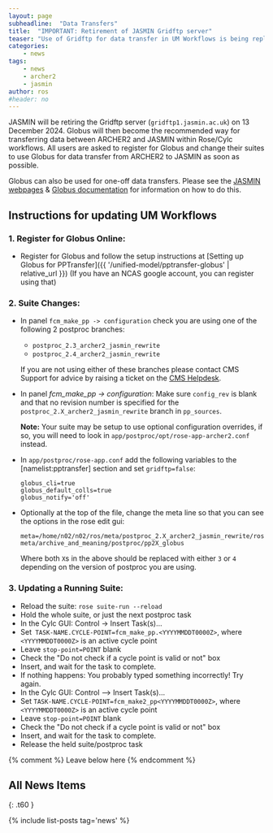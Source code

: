 ```yaml
---
layout: page
subheadline:  "Data Transfers"
title:  "IMPORTANT: Retirement of JASMIN Gridftp server"
teaser: "Use of Gridftp for data transfer in UM Workflows is being replaced with Globus.  All users, currently using Gridftp, must modify their suites to use Globus for data transfer between ARCHER2 and JASMIN."
categories:
    - news
tags:
    - news
    - archer2
    - jasmin
author: ros
#header: no
---
```


JASMIN will be retiring the Gridftp server (`gridftp1.jasmin.ac.uk`) on 13 December 2024.  Globus will then become the recommended way for transferring data between ARCHER2 and JASMIN within Rose/Cylc workflows.  All users are asked to register for Globus and change their suites to use Globus for data transfer from ARCHER2 to JASMIN as soon as possible.

Globus can also be used for one-off data transfers.  Please see the [JASMIN webpages](https://help.jasmin.ac.uk/docs/data-transfer/globus-transfers-with-jasmin/) & [Globus documentation](https://docs.globus.org/) for information on how to do this.

## Instructions for updating UM Workflows

### 1. Register for Globus Online:

* Register for Globus and follow the setup instructions at [Setting up Globus for PPTransfer]({{ '/unified-model/pptransfer-globus' | relative_url }}) (If you have an NCAS google account, you can register using that)

### 2. Suite Changes: 

* In panel `fcm_make_pp -> configuration` check you are using one of the following 2 postproc branches: 
  * `postproc_2.3_archer2_jasmin_rewrite` 
  * `postproc_2.4_archer2_jasmin_rewrite`  
  
  If you are not using either of these branches please contact CMS Support for advice by raising a ticket on the [CMS Helpdesk](https://cms-helpdesk.ncas.ac.uk/).

* In panel *fcm_make_pp -> configuration*:
  Make sure `config_rev` is blank and that no revision number is specified for the `postproc_2.X_archer2_jasmin_rewrite` branch in `pp_sources`.

  **Note:** Your suite may be setup to use optional configuration overrides, if so, you will need to look in `app/postproc/opt/rose-app-archer2.conf` instead.
    
* In `app/postproc/rose-app.conf` add the following variables to the [namelist:pptransfer] section and set `gridftp=false`:
  ```
  globus_cli=true
  globus_default_colls=true
  globus_notify='off'
  ```

* Optionally at the top of the file, change the meta line so that you can see the options in the rose edit gui:
  ```
  meta=/home/n02/n02/ros/meta/postproc_2.X_archer2_jasmin_rewrite/rose-meta/archive_and_meaning/postproc/pp2X_globus
  ```
  Where both `X`s in the above should be replaced with either `3` or `4` depending on the version of postproc you are using.

### 3. Updating a Running Suite:

* Reload the suite: `rose suite-run --reload`
* Hold the whole suite, or just the next postproc task
* In the Cylc GUI: Control -> Insert Task(s)...
* Set` TASK-NAME.CYCLE-POINT=fcm_make_pp.<YYYYMMDDT0000Z>`, where `<YYYYMMDDT0000Z>` is an active cycle point
* Leave `stop-point=POINT` blank
* Check the "Do not check if a cycle point is valid or not" box
* Insert, and wait for the task to complete.
* If nothing happens: You probably typed something incorrectly! Try again.
* In the Cylc GUI: Control --> Insert Task(s)…
* Set `TASK-NAME.CYCLE-POINT=fcm_make2_pp<YYYYMMDDT0000Z>`, where `<YYYYMMDDT0000Z>` is an active cycle point
* Leave `stop-point=POINT` blank
* Check the "Do not check if a cycle point is valid or not" box
* Insert, and wait for the task to complete.
* Release the held suite/postproc task

{% comment %} Leave below here {% endcomment %}
## All News Items
{: .t60 }

{% include list-posts tag='news' %}
